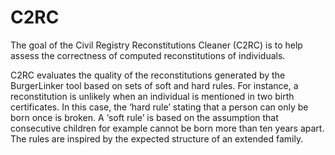 # C2RC

The goal of the Civil Registry Reconstitutions Cleaner (C2RC) is to help assess the correctness of computed reconstitutions of individuals.

C2RC evaluates the quality of the reconstitutions generated by the BurgerLinker tool based on sets of soft and hard rules. For instance, a reconstitution is unlikely when an individual is mentioned in two birth certificates. In this case, the ‘hard rule’ stating that a person can only be born once is broken. A ‘soft rule’ is based on the assumption that consecutive children for example cannot be born more than ten years apart. The rules are inspired by the expected structure of an extended family.


